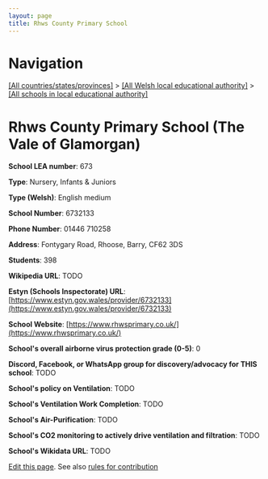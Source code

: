 ```yaml
---
layout: page
title: Rhws County Primary School
---
```

# Navigation

[[All countries/states/provinces]](../../..) > [[All Welsh local educational authority]](../..) > [[All schools in local educational authority]](..)

# Rhws County Primary School (The Vale of Glamorgan)

**School LEA number**: 673

**Type**: Nursery, Infants & Juniors

**Type (Welsh)**: English medium

**School Number**: 6732133

**Phone Number**: 01446 710258

**Address**: Fontygary Road, Rhoose, Barry, CF62 3DS

**Students**: 398

**Wikipedia URL**: TODO

**Estyn (Schools Inspectorate) URL**: [https://www.estyn.gov.wales/provider/6732133](https://www.estyn.gov.wales/provider/6732133)

**School Website**: [https://www.rhwsprimary.co.uk/](https://www.rhwsprimary.co.uk/)

**School's overall airborne virus protection grade (0-5)**: 0

**Discord, Facebook, or WhatsApp group for discovery/advocacy for THIS school**: TODO

**School's policy on Ventilation**: TODO

**School's Ventilation Work Completion**: TODO

**School's Air-Purification**: TODO

**School's CO2 monitoring to actively drive ventilation and filtration**: TODO

**School's Wikidata URL**: TODO




[Edit this page](https://github.com/VentilationProject/Wales/edit/prif/./The_Vale_of_Glamorgan/Rhws_County_Primary_School.md). See also [rules for contribution](../../../contribution-rules/)